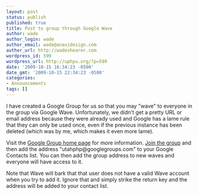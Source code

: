 ```yaml
---
layout: post
status: publish
published: true
title: Post to group through Google Wave
author: wade
author_login: wade
author_email: wade@anavidesign.com
author_url: http://wadeshearer.com
wordpress_id: 599
wordpress_url: http://uphpu.org/?p=599
date: '2009-10-15 16:34:23 -0500'
date_gmt: '2009-10-15 22:34:23 -0500'
categories:
- Announcements
tags: []
---
```

<p>I have created a Google Group for us so that you may "wave" to everyone in the group via Google Wave. Unfortunately, we didn't get a pretty URL or email address because they were already used and Google has a lame rule that they can only be used once, even if the previous instance has been deleted (which was by me, which makes it even more lame).</p>
<p>Visit the <a href="http://groups.google.com/group/utahphp">Google Group home page</a> for more information. <a href="http://groups.google.com/group/utahphp/subscribe">Join the group</a> and then add the address "utahphp@googlegroups.com" to your Google Contacts list. You can then add the group address to new waves and everyone will have access to it.</p>
<p>Note that Wave will bark that that user does not have a valid Wave account when you try to add it. Ignore that and simply strike the return key and the address will be added to your contact list.</p>
